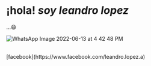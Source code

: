 ## <h1 aling="center">¡hola! *soy leandro lopez*</h1>...😄
![WhatsApp Image 2022-06-13 at 4 42 48 PM](https://user-images.githubusercontent.com/102327675/173434402-667c09a5-ed4a-45e7-ae2f-968649029715.jpeg)

<br>
[facebook](https://www.facebook.com/leandro.lopez.a)

<!--
**leandrolope/leandrolope** is a ✨ _special_ ✨ repository because its `README.md` (this file) appears on your GitHub profile.

Here are some ideas to get you started:

- 🔭 I’m currently working on ...
- 🌱 I’m currently learning ...
- 👯 I’m looking to collaborate on ...
- 🤔 I’m looking for help with ...
- 💬 Ask me about ...
- 📫 How to reach me: ...
- 😄 Pronouns: ...
- ⚡ Fun fact: ...
-->


